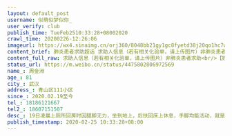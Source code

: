 ```yaml
---
layout: default_post
username: 似萌似梦似你_
user_verify: club
publish_time: TueFeb2510:33:28+08002020
crawl_time: 20200226-12:26:06
imageurl: https://wx4.sinaimg.cn/orj360/8048bb21gy1gc8fyetd38j20qo1hc7wh.jpg,https://wx1.sinaimg.cn/orj360/8048bb21gy1gc8fyfy321j21hc0qo4qp.jpg
content_brief: 肺炎患者求助超话 求助人信息（若有相关化验单，请上传图片）非肺炎患者求助【姓名】周金洲【年龄】81【所在城市】武汉【所在小区、社区】青山区111小区【患病时间】2020.02.19至今【联系方式】18186121667【其他紧急联系人】18607151507【病情描述】19日凌晨上厕所回房时因腿脚无力，坐到 ...全文
content_full_raw: 求助人信息（若有相关化验单，请上传图片）非肺炎患者求助<br/>【姓名】周金洲<br/>【年龄】81<br/>【所在城市】武汉<br/>【所在小区、社区】青山区111小区<br/>【患病时间】2020.02.19至今<br/>【联系方式】18186121667<br/>【其他紧急联系人】18607151507<br/>【病情描述】19日凌晨上厕所回房时因腿脚无力，坐到地上，后扶回床上休息，手脚均能活动，就是无力不想动，20日一天大部时间卧床休息，偶尔起床站一下，到阳台晒了20多分钟太阳，一天吃了三次稀食，浑身上下感觉无力。21日早晨7点半上厕所，双腿无力跪下去，还好自己撑起回到房间，浑身发抖，头冒虚汗，问他说没有力气。近几天嘴唇发乌。然后我们昨天好不容易联系上了医院，去了普仁，在普仁做检查，显示有感染，但不确定是不是肺炎，由于没有试剂盒，普通门诊不收治，发热门诊也没有位置，大半夜冷风吹的，我爸推着轮椅回来，只好等今天再去做测试。然后据说是要做两次测试才可以确定。目前我爷爷已经不能走路，昨天下楼都花了半小时才下去，我家住6楼，没有电梯，很困难才能下楼，求救命！！！！！！<spanclass="url-icon"><imgalt=[泪]src="//h5.sinaimg.cn/m/emoticon/icon/default/d_lei-1b4b02f8b1.png"style="width:1em;height:1em;"/></span><spanclass="url-icon"><imgalt=[泪]src="//h5.sinaimg.cn/m/emoticon/icon/default/d_lei-1b4b02f8b1.png"style="width:1em;height:1em;"/></span><spanclass="url-icon"><imgalt=[泪]src="//h5.sinaimg.cn/m/emoticon/icon/default/d_lei-1b4b02f8b1.png"style="width:1em;height:1em;"/></span><spanclass="url-icon"><imgalt=[泪]src="//h5.sinaimg.cn/m/emoticon/icon/default/d_lei-1b4b02f8b1.png"style="width:1em;height:1em;"/></span>下面是ct检查的结果，检查描述:<br/>右下肺见斑片状高密度影，边缘模糊。两肺见多发条索状高密度影，右下肺见点状致密影。心脏增大，主动脉及冠状动脉可见钙化影。纵隔内未见明显肿大淋巴结。双侧胸腔内后缘见新月形液性密度影。<br/>检查意见:<br/>1、右下肺感染性病变，建议治疗后复查。2、两肺多发纤维灶，右下肺点状钙化灶。3、心脏增大，主动脉及冠状动脉钙化。4、双侧少量胸腔积液。<br/>现在已经不知道该怎么办了，打了市长热线也没有用，爷爷已经基本无法进食，也讲不清楚话了，连续好多天了，实在是没有办法才占用肺炎求助通道<spanclass="url-icon"><imgalt=[泪]src="//h5.sinaimg.cn/m/emoticon/icon/default/d_lei-1b4b02f8b1.png"style="width:1em;height:1em;"/></span><spanclass="url-icon"><imgalt=[泪]src="//h5.sinaimg.cn/m/emoticon/icon/default/d_lei-1b4b02f8b1.png"style="width:1em;height:1em;"/></span><spanclass="url-icon"><imgalt=[泪]src="//h5.sinaimg.cn/m/emoticon/icon/default/d_lei-1b4b02f8b1.png"style="width:1em;height:1em;"/></span>
status_url: https://m.weibo.cn/status/4475802806972569
name_: 周金洲
age_: 81
city_: 武汉
address_: 青山区111小区
since_: 2020.02.19至今
tel_: 18186121667
tel2_: 18607151507
desc_: 19日凌晨上厕所回房时因腿脚无力，坐到地上，后扶回床上休息，手脚均能活动，就是无力不想动，20日一天大部时间卧床休息，偶尔起床站一下，到阳台晒了20多分钟太阳，一天吃了三次稀食，浑身上下感觉无力。21日早晨7点半上厕所，双腿无力跪下去，还好自己撑起回到房间，浑身发抖，头冒虚汗，问他说没有力气。近几天嘴唇发乌。然后我们昨天好不容易联系上了医院，去了普仁，在普仁做检查，显示有感染，但不确定是不是肺炎，由于没有试剂盒，普通门诊不收治，发热门诊也没有位置，大半夜冷风吹的，我爸推着轮椅回来，只好等今天再去做测试。然后据说是要做两次测试才可以确定。目前我爷爷已经不能走路，昨天下楼都花了半小时才下去，我家住6楼，没有电梯，很困难才能下楼，求救命！！！！！！<spanclass="url-icon"><imgalt=[泪]src="//h5.sinaimg.cn/m/emoticon/icon/default/d_lei-1b4b02f8b1.png"style="width1em;height1em;"/></span><spanclass="url-icon"><imgalt=[泪]src="//h5.sinaimg.cn/m/emoticon/icon/default/d_lei-1b4b02f8b1.png"style="width1em;height1em;"/></span><spanclass="url-icon"><imgalt=[泪]src="//h5.sinaimg.cn/m/emoticon/icon/default/d_lei-1b4b02f8b1.png"style="width1em;height1em;"/></span><spanclass="url-icon"><imgalt=[泪]src="//h5.sinaimg.cn/m/emoticon/icon/default/d_lei-1b4b02f8b1.png"style="width1em;height1em;"/></span>下面是ct检查的结果，检查描述右下肺见斑片状高密度影，边缘模糊。两肺见多发条索状高密度影，右下肺见点状致密影。心脏增大，主动脉及冠状动脉可见钙化影。纵隔内未见明显肿大淋巴结。双侧胸腔内后缘见新月形液性密度影。检查意见1、右下肺感染性病变，建议治疗后复查。2、两肺多发纤维灶，右下肺点状钙化灶。3、心脏增大，主动脉及冠状动脉钙化。4、双侧少量胸腔积液。现在已经不知道该怎么办了，打了市长热线也没有用，爷爷已经基本无法进食，也讲不清楚话了，连续好多天了，实在是没有办法才占用肺炎求助通道<spanclass="url-icon"><imgalt=[泪]src="//h5.sinaimg.cn/m/emoticon/icon/default/d_lei-1b4b02f8b1.png"style="width1em;height1em;"/></span><spanclass="url-icon"><imgalt=[泪]src="//h5.sinaimg.cn/m/emoticon/icon/default/d_lei-1b4b02f8b1.png"style="width1em;height1em;"/></span><spanclass="url-icon"><imgalt=[泪]src="//h5.sinaimg.cn/m/emoticon/icon/default/d_lei-1b4b02f8b1.png"style="width1em;height1em;"/></span>
publish_timestamp: 2020-02-25 10:33:28+08:00
---
```


